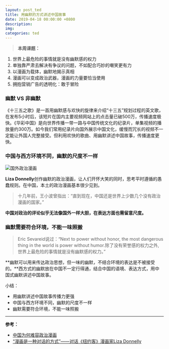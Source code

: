 ```yaml
---
layout: post_ted
title: 用幽默的方式讲述中国故事
date: 2019-04-18 00:00:00 +0800
description:
img:
categories: ted
---
```


> **本周课题：**
1.	世界上最危险的事情就是没有幽默感的权力
2.	单独靠严肃去解决有争议的问题，不如配合巧妙的嘲笑更有力
3.	以漫画为载体，幽默地揭示真相
4.	漫画可以变成政治武器，漫画的力量要恰当使用
5.	拥抱营销广告的透明化：敢于冒险

### 幽默 VS 非幽默
《十三五之歌》是一首用幽默感与欢快的旋律来介绍“十三五”规划过程的英文歌，在发布5小时后，该短片在国内主要视频网站上的点击量已破500万，传播速度极快。《华彩中国》是向世界传播一带一路与中国传统文化的纪录片，单集视频的播放量约300万。如今我们常用纪录片向国外展示中国文化，缓慢而冗长的视频不一定能让外国人完整接受。但利用欢快的歌曲、用幽默讲述中国故事，传播速度更快。

### 中国与西方环境不同，幽默的尺度不一样
![国外政治漫画](http://img.qdaily.com/uploads/20190110182832VOYF9gLWqmH0Ilbt.jpeg-WebpWebW640)

**Liza Donnelly**创作幽默的政治漫画，让人们开怀大笑的同时，思考平时遵循的愚蠢规则。在中国，本土的政治漫画基本很少见到。
> 十几年前，王小波曾指出：“直到现在，中国还是世界上少数几个没有政治漫画的国家。”

**中国对政治的评论似乎无法像国外一样大胆，在表达方面也需留意尺度。**

### 幽默需要符合环境，不能一味照搬
> Eric Sevareid说过：“Next to power without honor, the most dangerous thing in the world is power without humor.除了没有荣誉感的权力之外, 世界上最危险的事情就是没有幽默感的权力。”

**幽默可以用来传达政治思想，但一味的幽默，不结合环境的表达是不被接受的。**西方式的幽默放在中国不一定行得通，结合中国的语境、表达方式，用中国式幽默讲述中国故事。

小结：
- 用幽默讲述中国故事传播力更强
- 中国与西方环境不同，幽默的尺度不一样
- 幽默需要符合环境，不能一味照搬

---

**参考：**
- [中国为何难容政治漫画](http://play.163.com/special/jianzheng_50/ "中国为何难容政治漫画")
- [“漫画是一种对话的方式”——对话《纽约客》漫画家Liza Donnelly](https://m-news.artron.net/20181130/n1035951.html "“漫画是一种对话的方式”——对话《纽约客》漫画家Liza Donnelly")